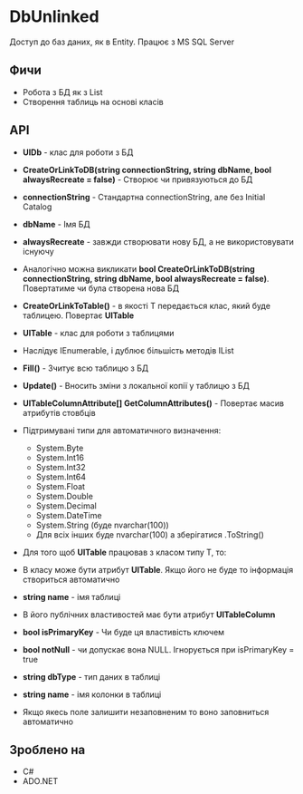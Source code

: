 ﻿# DbUnlinked
 Доступ до баз даних, як в Entity. Працює з MS SQL Server

## Фичи
 * Робота з БД як з List<T>
 * Створення таблиць на основі класів
 
## API
 * **UlDb** - клас для роботи з БД
  * **CreateOrLinkToDB(string connectionString, string dbName, bool alwaysRecreate = false)** - Створює чи привязуються до БД
   * **connectionString** - Стандартна connectionString, але без Initial Catalog
   * **dbName** - Імя БД
   * **alwaysRecreate** - завжди створювати нову БД, а не використовувати існуючу
   * Аналогічно можна викликати **bool CreateOrLinkToDB(string connectionString, string dbName, bool alwaysRecreate = false)**. Повертатиме чи була створена нова БД
   * **CreateOrLinkToTable<T>()** - в якості T передається клас, який буде таблицею. Повертає **UlTable<T>**
   
 * **UlTable<T>** - клас для роботи з таблицями
  * Наслідує IEnumerable<T>, і дублює більшість методів IList<T>
  * **Fill()** - Зчитує всю таблицю з БД
  * **Update()** - Вносить зміни з локальної копії у таблицю з БД
  * **UlTableColumnAttribute[] GetColumnAttributes()** - Повертає масив атрибутів стовбців
  * Підтримувані типи для автоматичного визначення: 
	* System.Byte
	* System.Int16
	* System.Int32
	* System.Int64
	* System.Float
	* System.Double
	* System.Decimal
	* System.DateTime
	* System.String (буде nvarchar(100))
	* Для всіх інших буде nvarchar(100) а зберігатися  .ToString()
	
 * Для того щоб **UlTable<T>** працював з класом типу T, то:
  * В класу може бути атрибут **UlTable**. Якщо його не буде то інформація створиться автоматично
   * **string name** - імя таблиці
  * В його публічних властивостей має бути атрибут **UlTableColumn**
   * **bool isPrimaryKey** - Чи буде ця властивість ключем
   * **bool notNull** - чи допускає вона NULL. Ігнорується при isPrimaryKey = true
   * **string dbType** - тип даних в таблиці
   * **string name** - імя колонки в таблиці
   * Якщо якесь поле залишити незаповненим то воно заповниться автоматично

 
## Зроблено на
 * С#
 * ADO.NET